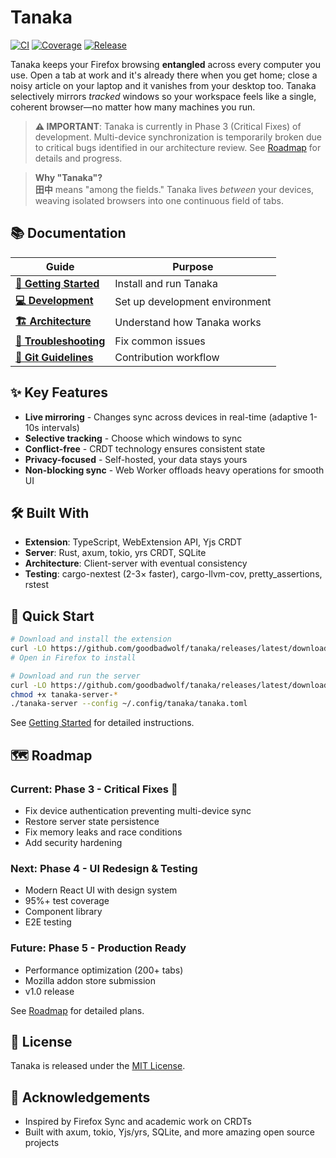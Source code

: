 # Tanaka

[![CI](https://github.com/goodbadwolf/tanaka/actions/workflows/ci.yml/badge.svg)](https://github.com/goodbadwolf/tanaka/actions/workflows/ci.yml) [![Coverage](https://codecov.io/gh/goodbadwolf/tanaka/branch/main/graph/badge.svg)](https://codecov.io/gh/goodbadwolf/tanaka) [![Release](https://img.shields.io/github/v/release/goodbadwolf/tanaka?include_prereleases)](https://github.com/goodbadwolf/tanaka/releases)

Tanaka keeps your Firefox browsing **entangled** across every computer you use. Open a tab at work and it's already there when you get home; close a noisy article on your laptop and it vanishes from your desktop too. Tanaka selectively mirrors _tracked_ windows so your workspace feels like a single, coherent browser—no matter how many machines you run.

> **⚠️ IMPORTANT**: Tanaka is currently in Phase 3 (Critical Fixes) of development. Multi-device synchronization is temporarily broken due to critical bugs identified in our architecture review. See [Roadmap](docs/ROADMAP.md#-phase-3-critical-fixes) for details and progress.

> **Why "Tanaka"?**  
> **田中** means "among the fields." Tanaka lives _between_ your devices, weaving isolated browsers into one continuous field of tabs.

## 📚 Documentation

| Guide | Purpose |
|-------|---------|
| **[🚀 Getting Started](docs/GETTING-STARTED.md)** | Install and run Tanaka |
| **[💻 Development](docs/DEVELOPMENT.md)** | Set up development environment |
| **[🏗️ Architecture](docs/ARCHITECTURE.md)** | Understand how Tanaka works |
| **[🔧 Troubleshooting](docs/TROUBLESHOOTING.md)** | Fix common issues |
| **[📝 Git Guidelines](docs/GIT.md)** | Contribution workflow |

## ✨ Key Features

- **Live mirroring** - Changes sync across devices in real-time (adaptive 1-10s intervals)
- **Selective tracking** - Choose which windows to sync
- **Conflict-free** - CRDT technology ensures consistent state
- **Privacy-focused** - Self-hosted, your data stays yours
- **Non-blocking sync** - Web Worker offloads heavy operations for smooth UI

## 🛠️ Built With

- **Extension**: TypeScript, WebExtension API, Yjs CRDT
- **Server**: Rust, axum, tokio, yrs CRDT, SQLite
- **Architecture**: Client-server with eventual consistency
- **Testing**: cargo-nextest (2-3× faster), cargo-llvm-cov, pretty_assertions, rstest

## 🚀 Quick Start

```bash
# Download and install the extension
curl -LO https://github.com/goodbadwolf/tanaka/releases/latest/download/tanaka.xpi
# Open in Firefox to install

# Download and run the server  
curl -LO https://github.com/goodbadwolf/tanaka/releases/latest/download/tanaka-server-$(uname -m)-$(uname -s | tr '[:upper:]' '[:lower:]')
chmod +x tanaka-server-*
./tanaka-server --config ~/.config/tanaka/tanaka.toml
```

See [Getting Started](docs/GETTING-STARTED.md) for detailed instructions.

## 🗺️ Roadmap

### Current: Phase 3 - Critical Fixes 🚨
- Fix device authentication preventing multi-device sync
- Restore server state persistence
- Fix memory leaks and race conditions
- Add security hardening

### Next: Phase 4 - UI Redesign & Testing
- Modern React UI with design system
- 95%+ test coverage
- Component library
- E2E testing

### Future: Phase 5 - Production Ready
- Performance optimization (200+ tabs)
- Mozilla addon store submission
- v1.0 release

See [Roadmap](docs/ROADMAP.md) for detailed plans.

## 📄 License

Tanaka is released under the [MIT License](LICENSE).

## 🙏 Acknowledgements

- Inspired by Firefox Sync and academic work on CRDTs
- Built with axum, tokio, Yjs/yrs, SQLite, and more amazing open source projects
